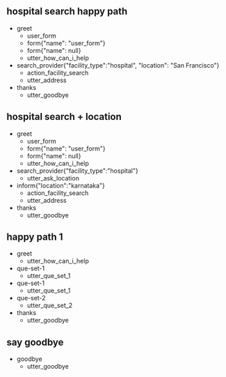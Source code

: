 ## hospital search happy path
* greet
  - user_form
  - form{"name": "user_form"}
  - form{"name": null}
  - utter_how_can_i_help
* search_provider{"facility_type":"hospital", "location": "San Francisco"}
  - action_facility_search
  - utter_address
* thanks
  - utter_goodbye

## hospital search + location
* greet
  - user_form
  - form{"name": "user_form"}
  - form{"name": null}
  - utter_how_can_i_help
* search_provider{"facility_type":"hospital"}
  - utter_ask_location
* inform{"location":"karnataka"}
  - action_facility_search
  - utter_address
* thanks
  - utter_goodbye

## happy path 1
* greet
  - utter_how_can_i_help
* que-set-1
  - utter_que_set_1
* que-set-1
  - utter_que_set_1
* que-set-2
  - utter_que_set_2
* thanks
  - utter_goodbye

## say goodbye
* goodbye
  - utter_goodbye

